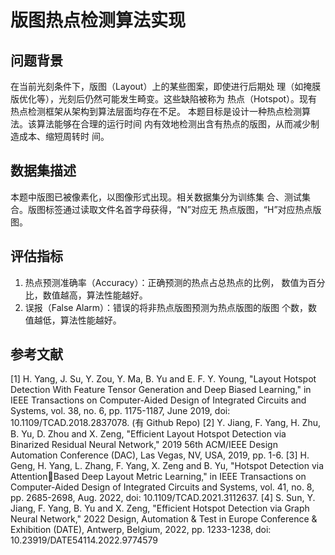 # 版图热点检测算法实现
## 问题背景
在当前光刻条件下，版图（Layout）上的某些图案，即使进行后期处
理（如掩膜版优化等），光刻后仍然可能发生畸变。这些缺陷被称为
热点（Hotspot）。现有热点检测框架从架构到算法层面均存在不足。
本题目标是设计一种热点检测算法。该算法能够在合理的运行时间
内有效地检测出含有热点的版图，从而减少制造成本、缩短周转时
间。
## 数据集描述
本题中版图已被像素化，以图像形式出现。相关数据集分为训练集
合、测试集合。版图标签通过读取文件名首字母获得，“N”对应无
热点版图，“H”对应热点版图。
## 评估指标
1. 热点预测准确率（Accuracy）：正确预测的热点占总热点的比例，
数值为百分比，数值越高，算法性能越好。
2. 误报（False Alarm）：错误的将非热点版图预测为热点版图的版图
个数，数值越低，算法性能越好。
## 参考文献
[1] H. Yang, J. Su, Y. Zou, Y. Ma, B. Yu and E. F. Y. Young, "Layout Hotspot Detection With 
Feature Tensor Generation and Deep Biased Learning," in IEEE Transactions on Computer-Aided 
Design of Integrated Circuits and Systems, vol. 38, no. 6, pp. 1175-1187, June 2019, doi: 
10.1109/TCAD.2018.2837078. (有 Github Repo)
[2] Y. Jiang, F. Yang, H. Zhu, B. Yu, D. Zhou and X. Zeng, "Efficient Layout Hotspot Detection 
via Binarized Residual Neural Network," 2019 56th ACM/IEEE Design Automation Conference 
(DAC), Las Vegas, NV, USA, 2019, pp. 1-6.
[3] H. Geng, H. Yang, L. Zhang, F. Yang, X. Zeng and B. Yu, "Hotspot Detection via AttentionBased Deep Layout Metric Learning," in IEEE Transactions on Computer-Aided Design of 
Integrated Circuits and Systems, vol. 41, no. 8, pp. 2685-2698, Aug. 2022, doi: 
10.1109/TCAD.2021.3112637.
[4] S. Sun, Y. Jiang, F. Yang, B. Yu and X. Zeng, "Efficient Hotspot Detection via Graph Neural 
Network," 2022 Design, Automation & Test in Europe Conference & Exhibition (DATE), Antwerp, 
Belgium, 2022, pp. 1233-1238, doi: 10.23919/DATE54114.2022.9774579
